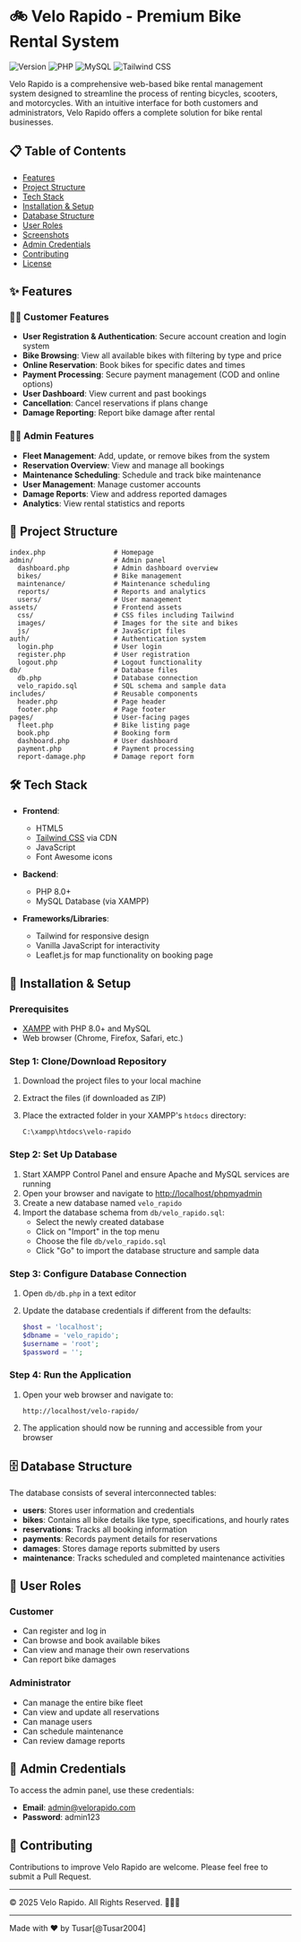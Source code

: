 # 🚲 Velo Rapido - Premium Bike Rental System

![Version](https://img.shields.io/badge/version-1.0.0-blue.svg)
![PHP](https://img.shields.io/badge/PHP-8.0+-777BB4.svg?logo=php&logoColor=white)
![MySQL](https://img.shields.io/badge/MySQL-8.0+-4479A1.svg?logo=mysql&logoColor=white)
![Tailwind CSS](https://img.shields.io/badge/Tailwind_CSS-2.0+-38B2AC.svg?logo=tailwind-css&logoColor=white)

Velo Rapido is a comprehensive web-based bike rental management system designed to streamline the process of renting bicycles, scooters, and motorcycles. With an intuitive interface for both customers and administrators, Velo Rapido offers a complete solution for bike rental businesses.

## 📋 Table of Contents

- [Features](#-features)
- [Project Structure](#-project-structure) 
- [Tech Stack](#-tech-stack)
- [Installation & Setup](#-installation--setup)
- [Database Structure](#-database-structure)
- [User Roles](#-user-roles)
- [Screenshots](#-screenshots)
- [Admin Credentials](#-admin-credentials)
- [Contributing](#-contributing)
- [License](#-license)

## ✨ Features

### 🧑‍💼 Customer Features

- **User Registration & Authentication**: Secure account creation and login system
- **Bike Browsing**: View all available bikes with filtering by type and price
- **Online Reservation**: Book bikes for specific dates and times
- **Payment Processing**: Secure payment management (COD and online options)
- **User Dashboard**: View current and past bookings
- **Cancellation**: Cancel reservations if plans change
- **Damage Reporting**: Report bike damage after rental

### 👨‍💻 Admin Features

- **Fleet Management**: Add, update, or remove bikes from the system
- **Reservation Overview**: View and manage all bookings
- **Maintenance Scheduling**: Schedule and track bike maintenance
- **User Management**: Manage customer accounts
- **Damage Reports**: View and address reported damages
- **Analytics**: View rental statistics and reports

## 📂 Project Structure

```
index.php                 # Homepage
admin/                    # Admin panel
  dashboard.php           # Admin dashboard overview
  bikes/                  # Bike management
  maintenance/            # Maintenance scheduling
  reports/                # Reports and analytics
  users/                  # User management
assets/                   # Frontend assets
  css/                    # CSS files including Tailwind
  images/                 # Images for the site and bikes
  js/                     # JavaScript files
auth/                     # Authentication system
  login.php               # User login
  register.php            # User registration
  logout.php              # Logout functionality
db/                       # Database files
  db.php                  # Database connection
  velo_rapido.sql         # SQL schema and sample data
includes/                 # Reusable components
  header.php              # Page header
  footer.php              # Page footer
pages/                    # User-facing pages
  fleet.php               # Bike listing page
  book.php                # Booking form
  dashboard.php           # User dashboard
  payment.php             # Payment processing
  report-damage.php       # Damage report form
```

## 🛠 Tech Stack

- **Frontend**:
  - HTML5
  - [Tailwind CSS](https://tailwindcss.com/) via CDN
  - JavaScript
  - Font Awesome icons
  
- **Backend**:
  - PHP 8.0+
  - MySQL Database (via XAMPP)
  
- **Frameworks/Libraries**:
  - Tailwind for responsive design
  - Vanilla JavaScript for interactivity
  - Leaflet.js for map functionality on booking page

## 🚀 Installation & Setup

### Prerequisites

- [XAMPP](https://www.apachefriends.org/download.html) with PHP 8.0+ and MySQL
- Web browser (Chrome, Firefox, Safari, etc.)

### Step 1: Clone/Download Repository

1. Download the project files to your local machine
2. Extract the files (if downloaded as ZIP)
3. Place the extracted folder in your XAMPP's `htdocs` directory:

   ```
   C:\xampp\htdocs\velo-rapido
   ```

### Step 2: Set Up Database

1. Start XAMPP Control Panel and ensure Apache and MySQL services are running
2. Open your browser and navigate to <http://localhost/phpmyadmin>
3. Create a new database named `velo_rapido`
4. Import the database schema from `db/velo_rapido.sql`:
   - Select the newly created database
   - Click on "Import" in the top menu
   - Choose the file `db/velo_rapido.sql`
   - Click "Go" to import the database structure and sample data

### Step 3: Configure Database Connection

1. Open `db/db.php` in a text editor
2. Update the database credentials if different from the defaults:

   ```php
   $host = 'localhost';
   $dbname = 'velo_rapido';
   $username = 'root';
   $password = '';
   ```

### Step 4: Run the Application

1. Open your web browser and navigate to:

   ```
   http://localhost/velo-rapido/
   ```

2. The application should now be running and accessible from your browser

## 🗄️ Database Structure

The database consists of several interconnected tables:

- **users**: Stores user information and credentials
- **bikes**: Contains all bike details like type, specifications, and hourly rates
- **reservations**: Tracks all booking information
- **payments**: Records payment details for reservations
- **damages**: Stores damage reports submitted by users
- **maintenance**: Tracks scheduled and completed maintenance activities

## 👥 User Roles

### Customer

- Can register and log in
- Can browse and book available bikes
- Can view and manage their own reservations
- Can report bike damages

### Administrator

- Can manage the entire bike fleet
- Can view and update all reservations
- Can manage users
- Can schedule maintenance
- Can review damage reports

## 🔑 Admin Credentials

To access the admin panel, use these credentials:

- **Email**: <admin@velorapido.com>
- **Password**: admin123

## 🤝 Contributing

Contributions to improve Velo Rapido are welcome. Please feel free to submit a Pull Request.



---

© 2025 Velo Rapido. All Rights Reserved. 🚴‍♂️✨

---

Made with ❤️ by Tusar[@Tusar2004]
